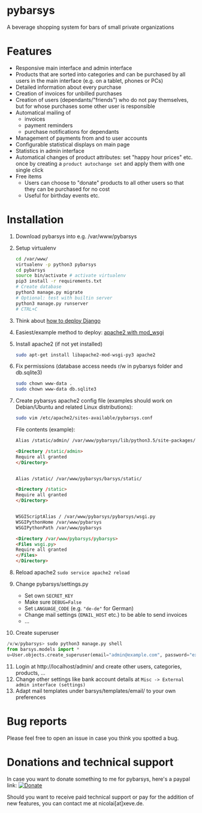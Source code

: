 # pybarsys
A beverage shopping system for bars of small private organizations

# Features
* Responsive main interface and admin interface
* Products that are sorted into categories and can be purchased by all users in the main interface (e.g. on a tablet, phones or PCs)
* Detailed information about every purchase
* Creation of invoices for unbilled purchases
* Creation of users (dependants/"friends") who do not pay themselves, but for whose purchases some other user is responsible
* Automatical mailing of 
  * invoices
  * payment reminders
  * purchase notifications for dependants
* Management of payments from and to user accounts
* Configurable statistical displays on main page
* Statistics in admin interface
* Automatical changes of product attributes: set "happy hour prices" etc. once by creating a `product autochange set` and apply them with one single click
* Free items
  * Users can choose to "donate" products to all other users so that they can be purchased for no cost
  * Useful for birthday events etc.

# Installation
1. Download pybarsys into e.g. /var/www/pybarsys
2. Setup virtualenv
   ```bash
   cd /var/www/
   virtualenv -p python3 pybarsys
   cd pybarsys
   source bin/activate # activate virtualenv
   pip3 install -r requirements.txt
   # Create database
   python3 manage.py migrate
   # Optional: test with builtin server
   python3 manage.py runserver
   # CTRL+C
   ```
3. Think about [how to deploy Django](https://docs.djangoproject.com/en/1.11/howto/deployment/)
4. Easiest/example method to deploy: [apache2 with mod_wsgi](https://docs.djangoproject.com/en/1.11/howto/deployment/wsgi/modwsgi/)
5. Install apache2 (if not yet installed)

   ```bash
   sudo apt-get install libapache2-mod-wsgi-py3 apache2
   ```
6. Fix permissions (database access needs r/w in pybarsys folder and db.sqlite3)
   ```bash
   sudo chown www-data .
   sudo chown www-data db.sqlite3
   ```
7. Create pybarsys apache2 config file (examples should work on Debian/Ubuntu and related Linux distributions):

   ```bash
   sudo vim /etc/apache2/sites-available/pybarsys.conf
   ```
   
   File contents (example):
   ```html
   Alias /static/admin/ /var/www/pybarsys/lib/python3.5/site-packages/django/contrib/admin/static/admin/

   <Directory /static/admin>
   Require all granted
   </Directory>


   Alias /static/ /var/www/pybarsys/barsys/static/

   <Directory /static>
   Require all granted
   </Directory>


   WSGIScriptAlias / /var/www/pybarsys/pybarsys/wsgi.py
   WSGIPythonHome /var/www/pybarsys
   WSGIPythonPath /var/www/pybarsys

   <Directory /var/www/pybarsys/pybarsys>
   <Files wsgi.py>
   Require all granted
   </Files>
   </Directory>
   ```
8. Reload apache2
   ```sudo service apache2 reload```
   
9. Change pybarsys/settings.py
   * Set own `SECRET_KEY`
   * Make sure `DEBUG=False`
   * Set `LANGUAGE_CODE` (e.g. `"de-de"` for German)
   * Change mail settings (`EMAIL_HOST` etc.) to be able to send invoices
   * ...
   
10. Create superuser
   ```python
   /v/w/pybarsys> sudo python3 manage.py shell
   from barsys.models import *
   u=User.objects.create_superuser(email="admin@example.com", password="example", display_name="Admin")
   ```
11. Login at http://localhost/admin/ and create other users, categories, products, ...
12. Change other settings like bank account details at `Misc -> External admin interface (settings)`
13. Adapt mail templates under barsys/templates/email/ to your own preferences

# Bug reports
Please feel free to open an issue in case you think you spotted a bug.

# Donations and technical support
In case you want to donate something to me for pybarsys, here's a paypal link: [![Donate](https://img.shields.io/badge/Donate-PayPal-green.svg)](https://paypal.me/NSpohrer)

Should you want to receive paid technical support or pay for the addition of new features, you can contact me at nicolai[at]xeve.de.
